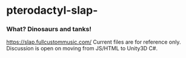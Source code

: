 # pterodactyl-slap-
### What? Dinosaurs and tanks!
https://slap.fullcustommusic.com/
Current files are for reference only. Discussion is open on moving from JS/HTML to Unity3D C#. 
